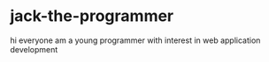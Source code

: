 # jack-the-programmer
hi everyone am a young programmer with interest in web application development
